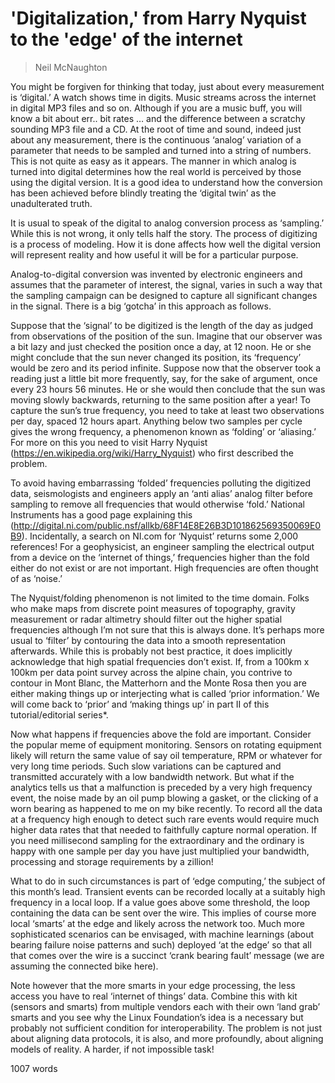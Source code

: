 # 'Digitalization,' from Harry Nyquist to the 'edge' of the internet

> Neil McNaughton

You might be forgiven for thinking that today, just about every measurement is ‘digital.’ A watch shows time in digits. Music streams across the internet in digital MP3 files and so on. Although if you are a music buff, you will know a bit about err.. bit rates … and the difference between a scratchy sounding MP3 file and a CD. At the root of time and sound, indeed just about any measurement, there is the continuous ‘analog’ variation of a parameter that needs to be sampled and turned into a string of numbers. This is not quite as easy as it appears. The manner in which analog is turned into digital determines how the real world is perceived by those using the digital version. It is a good idea to understand how the conversion has been achieved before blindly treating the ‘digital twin’ as the unadulterated truth.

It is usual to speak of the digital to analog conversion process as ‘sampling.’ While this is not wrong, it only tells half the story. The process of digitizing is a process of modeling. How it is done affects how well the digital version will represent reality and how useful it will be for a particular purpose. 

Analog-to-digital conversion was invented by electronic engineers and assumes that the parameter of interest, the signal, varies in such a way that the sampling campaign can be designed to capture all significant changes in the signal. There is a big ‘gotcha’ in this approach as follows.

Suppose that the ‘signal’ to be digitized is the length of the day as judged from observations of the position of the sun. Imagine that our observer was a bit lazy and just checked the position once a day, at 12 noon. He or she might conclude that the sun never changed its position, its ‘frequency’ would be zero and its period infinite. Suppose now that the observer took a reading just a little bit more frequently, say, for the sake of argument, once every 23 hours 56 minutes. He or she would then conclude that the sun was moving slowly backwards, returning to the same position after a year! To capture the sun’s true frequency, you need to take at least two observations per day, spaced 12 hours apart. Anything below two samples per cycle gives the wrong frequency, a phenomenon known as ‘folding’ or ‘aliasing.’ For more on this you need to visit Harry Nyquist (https://en.wikipedia.org/wiki/Harry_Nyquist) who first described the problem.

To avoid having embarrassing ‘folded’ frequencies polluting the digitized data, seismologists and engineers apply an ‘anti alias’ analog filter before sampling to remove all frequencies that would otherwise ‘fold.’ National Instruments has a good page explaining this (http://digital.ni.com/public.nsf/allkb/68F14E8E26B3D101862569350069E0B9). Incidentally, a search on NI.com for ‘Nyquist’ returns some 2,000 references! For a geophysicist, an engineer sampling the electrical output from a device on the ‘internet of things,’ frequencies higher than the fold either do not exist or are not important. High frequencies are often thought of as ‘noise.’ 

The Nyquist/folding phenomenon is not limited to the time domain. Folks who make maps from discrete point measures of topography, gravity measurement or radar altimetry should filter out the higher spatial frequencies although I’m not sure that this is always done. It’s perhaps more usual to ‘filter’ by contouring the data into a smooth representation afterwards. While this is probably not best practice, it does implicitly acknowledge that high spatial frequencies don’t exist. If, from a 100km x 100km per data point survey across the alpine chain, you contrive to contour in Mont Blanc, the Matterhorn and the Monte Rosa then you are either making things up or interjecting what is called ‘prior information.’ We will come back to ‘prior’ and ‘making things up’ in part II of this tutorial/editorial series*. 

Now what happens if frequencies above the fold are important. Consider the popular meme of equipment monitoring. Sensors on rotating equipment likely will return the same value of say oil temperature, RPM or whatever for very long time periods. Such slow variations can be captured and transmitted accurately with a low bandwidth network. But what if  the analytics tells us that a malfunction is preceded by a very high frequency event, the noise made by an oil pump blowing a gasket, or the clicking of a worn bearing as happened to me on my bike recently. To record all the data at a frequency high enough to detect such rare events would require much higher data rates that that needed to faithfully capture normal operation. If you need millisecond sampling for the extraordinary and the ordinary is happy with one sample per day you have just multiplied your bandwidth, processing and storage requirements by a zillion!

What to do in such circumstances is part of ‘edge computing,’ the subject of this month’s lead. Transient events can be recorded locally at a suitably high frequency in a local loop. If a value goes above some threshold, the loop containing the data can be sent over the wire. This implies of course more local ‘smarts’ at the edge and likely across the network too. Much more sophisticated scenarios can be envisaged, with machine learnings (about bearing failure noise patterns and such) deployed ‘at the edge’ so that all that comes over the wire is a succinct ‘crank bearing fault’ message (we are assuming the connected bike here). 

Note however that the more smarts in your edge processing, the less access you have to real ‘internet of things’ data. Combine this with kit (sensors and smarts) from multiple vendors each with their own ‘land grab’ smarts and you see why the Linux Foundation’s idea is a necessary but probably not sufficient condition for interoperability. The problem is not just about aligning data protocols, it is also, and more profoundly, about aligning models of reality. A harder, if not impossible task!

1007 words
